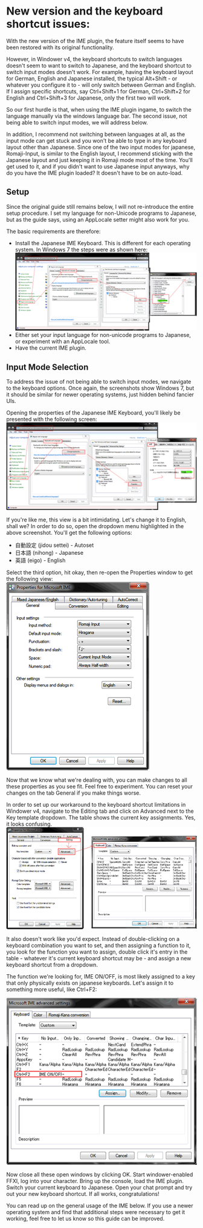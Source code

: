 # New version and the keyboard shortcut issues:

With the new version of the IME plugin, the feature itself seems to have been restored with its original functionality.

However, in Windower v4, the keyboard shortcuts to switch languages doesn't seem to want to switch to Japanese, and the keyboard shortcut to switch input modes doesn't work.
For example, having the keyboard layout for German, English and Japanese installed, the typical Alt+Shift - or whatever you configure it to - will only switch between German and English.
If I assign specific shortcuts, say Ctrl+Shift+1 for German, Ctrl+Shift+2 for English and Ctrl+Shift+3 for Japanese, only the first two will work.

So our first hurdle is that, when using the IME plugin ingame, to switch the language manually via the windows language bar.
The second issue, not being able to switch input modes, we will address below.

In addition, I recommend not switching between languages at all, as the input mode can get stuck and you won't be able to type in any keyboard layout other than Japanese.
Since one of the two input modes for japanese, Romaji-Input, is similar to the English layout, I recommend sticking with the Japanese layout and just keeping it in Romaji mode most of the time. You'll get used to it, and if you didn't want to use Japanese input anyways, why do you have the IME plugin loaded?
It doesn't have to be on auto-load.

## Setup

Since the original guide still remains below, I will not re-introduce the entire setup procedure.
I set my language for non-Unicode programs to Japanese, but as the guide says, using an AppLocale setter might also work for you.

The basic requirements are therefore:

* Install the Japanese IME Keyboard. This is different for each operating system. In Windows 7 the steps were as shown here:
![Step 1](https://raw.githubusercontent.com/Elvaron/fwime/master/screen1.png)
* Either set your input language for non-unicode programs to Japanese, or experiment with an AppLocale tool.
* Have the current IME plugin.

## Input Mode Selection

To address the issue of not being able to switch input modes, we navigate to the keyboard options.
Once again, the screenshots show Windows 7, but it should be similar for newer operating systems, just hidden behind fancier UIs.

Opening the properties of the Japanese IME Keyboard, you'll likely be presented with the following screen:
![Step 2](https://raw.githubusercontent.com/Elvaron/fwime/master/screen2.png)

If you're like me, this view is a bit intimidating.
Let's change it to English, shall we? In order to do so, open the dropdown menu highlighted in the above screenshot.
You'll get the following options:
* 自動設定 (jidou settei) - Autoset
* 日本語 (nihong) - Japanese
* 英語 (eigo) - English

Select the third option, hit okay, then re-open the Properties window to get the following view:
![Step 3](https://raw.githubusercontent.com/Elvaron/fwime/master/screen3.png)

Now that we know what we're dealing with, you can make changes to all these properties as you see fit. Feel free to experiment.
You can reset your changes on the tab General if you make things worse.

In order to set up our workaround to the keyboard shortcut limitations in Windower v4, navigate to the Editing tab and click on Advanced next to the Key template dropdown.
The table shows the current key assignments. Yes, it looks confusing.
![Step 4](https://raw.githubusercontent.com/Elvaron/fwime/master/screen4.png)

It also doesn't work like you'd expect.
Instead of double-clicking on a keyboard combination you want to set, and then assigning a function to it, you look for the function you want to assign, double click it's entry in the table - whatever it's current keyboard shortcut may be - and assign a new keyboard shortcut from a dropdown.

The function we're looking for, IME ON/OFF, is most likely assigned to a key that only physically exists on japanese keyboards. Let's assign it to something more useful, like Ctrl+F2:

![Step 5](https://raw.githubusercontent.com/Elvaron/fwime/master/screen5.png)

Now close all these open windows by clicking OK.
Start windower-enabled FFXI, log into your character.
Bring up the console, load the IME plugin.
Switch your current keyboard to Japanese.
Open your chat prompt and try out your new keyboard shortcut.
If all works, congratulations!

You can read up on the general usage of the IME below.
If you use a newer operating system and find that additional steps were necessary to get it working, feel free to let us know so this guide can be improved.
